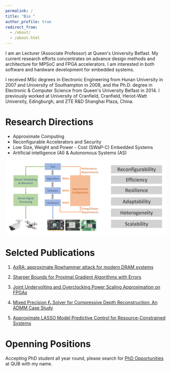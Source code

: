 ```yaml
---
permalink: /
title: "Bio "
author_profile: true
redirect_from: 
  - /about/
  - /about.html
---
```


I am an Lecturer (Associate Professor) at Queen's University Belfast. My current research efforts concentrates on advance design methods and architecture for MPSoC and FPGA accelerators. I am interested in both software and hardware development for embedded systems.

I received MSc degrees in Electronic Engineering from Hunan University in 2007 and University of Southampton in 2008, and the Ph.D. degree in Electronic & Computer Science from Queen's University Belfast in 2014. I previously worked at University of Cranfield, Cranfield, Heriot-Watt University, Edingburgh, and ZTE R&D Shanghai Plaza, China.

# Research Directions

* Approximate Computing
* Reconfigurable Accelerators and Security
* Low Size, Weight and Power - Cost (SWaP-C) Embedded Systems
* Artificial intelligence (AI) & Autonomous Systems (AS)

![research](https://github.com/wincle626/wincle626.github.io/blob/master/images/image_2025-10-15_225921013.png?raw=true)

# Selcted Publications

1. [AxRA: approximate Rowhammer attack for modern DRAM systems](https://wincle626.github.io/publication/2025-06-27-AxRA)

2. [Sharper Bounds for Proximal Gradient Algorithms with Errors](https://wincle626.github.io/publication/2024-01-19-SIAM)

3. [Joint Undervolting and Overclocking Power Scaling Approximation on FPGAs](https://wincle626.github.io/publication/2022-09-23-SSPD2)

4. [Mixed Precision ℓ₁ Solver for Compressive Depth Reconstruction: An ADMM Case Study](https://wincle626.github.io/publication/2021-11-11-SiPS2)

5. [Approximate LASSO Model Predictive Control for Resource-Constrained Systems](https://wincle626.github.io/publication/2020-11-30-SSPD)

# Openning Positions

Accepting PhD student all year round, please search for [PhD Opportunities](https://www.qub.ac.uk/courses/postgraduate-research/phd-opportunities) at QUB with my name. 

